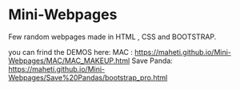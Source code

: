 # Mini-Webpages
Few random webpages made in HTML , CSS  and BOOTSTRAP.

you can frind the DEMOS here:
MAC : https://maheti.github.io/Mini-Webpages/MAC/MAC_MAKEUP.html
Save Panda: https://maheti.github.io/Mini-Webpages/Save%20Pandas/bootstrap_pro.html
